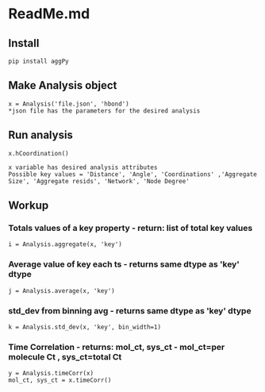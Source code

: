 # ReadMe.md

## **Install**

   	pip install aggPy

## **Make Analysis object**

	x = Analysis('file.json', 'hbond')
 	*json file has the parameters for the desired analysis

## **Run analysis**

	x.hCoordination()
 
 	x variable has desired analysis attributes
	Possible key values = 'Distance', 'Angle', 'Coordinations' ,'Aggregate Size', 'Aggregate resids', 'Network', 'Node Degree'

## **Workup**
   ### Totals values of a key property - return: list of total key values
	i = Analysis.aggregate(x, 'key')	 

   ### Average value of key each ts - returns same dtype as 'key' dtype
	j = Analysis.average(x, 'key')	

   ### std_dev from binning avg - returns same dtype as 'key' dtype
	k = Analysis.std_dev(x, 'key', bin_width=1)	

   ### Time Correlation - returns: mol_ct, sys_ct - mol_ct=per molecule Ct , sys_ct=total Ct
	y = Analysis.timeCorr(x) 	 	
	mol_ct, sys_ct = x.timeCorr()
   
